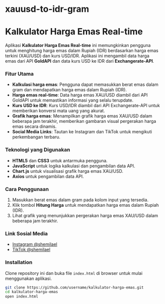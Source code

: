 # xauusd-to-idr-gram
# Kalkulator Harga Emas Real-time

Aplikasi **Kalkulator Harga Emas Real-time** ini memungkinkan pengguna untuk menghitung harga emas dalam Rupiah (IDR) berdasarkan harga emas terkini (XAU/USD) dan kurs USD/IDR. Aplikasi ini mengambil data harga emas dari API **GoldAPI** dan data kurs USD ke IDR dari **Exchangerate-API**.

### Fitur Utama
- **Kalkulasi harga emas**: Pengguna dapat memasukkan berat emas dalam gram dan mendapatkan harga emas dalam Rupiah (IDR).
- **Harga emas real-time**: Data harga emas XAU/USD diambil dari API GoldAPI untuk memastikan informasi yang selalu terupdate.
- **Kurs USD ke IDR**: Kurs USD/IDR diambil dari API Exchangerate-API untuk memberikan konversi mata uang yang akurat.
- **Grafik harga emas**: Menampilkan grafik harga emas XAU/USD dalam beberapa jam terakhir, memberikan gambaran visual pergerakan harga emas secara dinamis.
- **Social Media Links**: Tautan ke Instagram dan TikTok untuk mengikuti perkembangan terbaru.

### Teknologi yang Digunakan
- **HTML5** dan **CSS3** untuk antarmuka pengguna.
- **JavaScript** untuk logika kalkulasi dan pengambilan data API.
- **Chart.js** untuk visualisasi grafik harga emas XAU/USD.
- **Axios** untuk pengambilan data API.

### Cara Penggunaan
1. Masukkan berat emas dalam gram pada kolom input yang tersedia.
2. Klik tombol **Hitung Harga** untuk mendapatkan harga emas dalam Rupiah (IDR).
3. Lihat grafik yang menunjukkan pergerakan harga emas XAU/USD dalam beberapa jam terakhir.

### Link Sosial Media
- [Instagram @shemilael](https://www.instagram.com/shemilael)
- [TikTok @shemilael](https://www.tiktok.com/@shemilael)

### Installation
Clone repository ini dan buka file `index.html` di browser untuk mulai menggunakan aplikasi.

```bash
git clone https://github.com/username/kalkulator-harga-emas.git
cd kalkulator-harga-emas
open index.html
